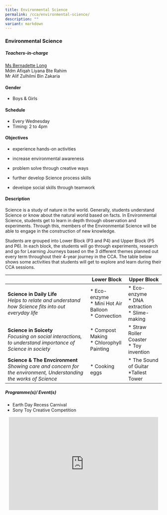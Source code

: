 ```yaml
---
title: Environmental Science
permalink: /cca/environmental-science/
description: ""
variant: markdown
---
```

### Environmental Science

##### Teachers-in-charge

[Ms Bernadette Long](mailto:long_yuan_chin_bernadette@moe.edu.sg)  <br>
Mdm Afiqah Liyana Bte Rahim<br>
Mr Alif Zulhilmi Bin Zakaria<br>


  
#### Gender  

* Boys &amp; Girls

  
#### Schedule

* Every Wednesday&nbsp;&nbsp;  
* Timing:  2 to 4pm 

#### Objectives

*    experience hands-on activities 
    
*   increase environmental awareness
*   problem solve through creative ways
*   further develop Science process skills
*   develope social skills through teamwork

#### Description
  
Science is a study of nature in the world. Generally, students understand Science or know about the natural world based on facts. In Environmental Science, students get to learn in depth through observation and experiments. Through this, members of the Environmental Science will be able to engage in the construction of new knowledge.

Students are grouped into Lower Block (P3 and P4) and Upper Block (P5 and P6). In each block, the students will go through experiments, research and go for Learning Journeys based on the 3 different themes planned out every term throughout their 4-year journey in the CCA. The table below shows some activities that students will get to explore and learn during their CCA sessions.



|  | Lower Block | Upper Block |
| -------- | -------- | -------- |
|**Science in Daily Life**  <br>*Helps to relate and understand how Science fits into out everyday life* | * Eco-enzyme <br>* Mini Hot Air Balloon<br>* Convection     | * Eco-enzyme <br>* DNA extraction <br> * Slime-making     |
| **Science in Soicety**<br> *Focusing on social interactions, to understand importance of Science in society* | * Compost Making<br>* Chlorophyll Painting | * Straw Roller Coaster<br>* Toy invention |  
| **Science &amp; The Envcironment**<br>*Showing care and concern for the environment, Understanding the works of Science* | * Cooking eggs | * The Sound of Guitar<br>*Tallest Tower |

##### Programme(s)/ Event(s)
*   Earth Day Recess Carnival
*   Sony Toy Creative Competition 

<p align="center"><iframe src="https://docs.google.com/presentation/d/e/2PACX-1vRIcnC82iWbMSY76F7w2wVx-XcZzm_8BHtj-OK2NtiyfAcRSN8woG-gqpLAWGFwyvNFz7ljHL-CwGlJ/embed?start=false&amp;loop=false&amp;delayms=3000" frameborder="0" width="480" height="299" allowfullscreen="true"></iframe></p>